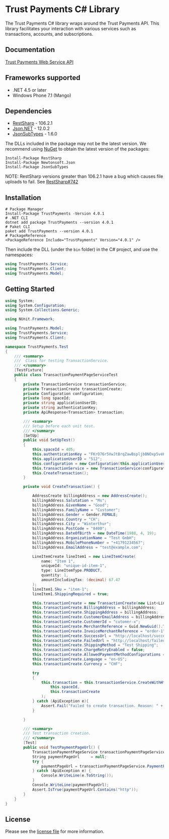 # Trust Payments C# Library

The Trust Payments C# library wraps around the Trust Payments API. This library facilitates your interaction with various services such as transactions, accounts, and subscriptions.


## Documentation

[Trust Payments Web Service API](https://ep.trustpayments.com/doc/api/web-service)


<a name="frameworks-supported"></a>
## Frameworks supported
- .NET 4.5 or later
- Windows Phone 7.1 (Mango)

<a name="dependencies"></a>
## Dependencies
- [RestSharp](https://www.nuget.org/packages/RestSharp) - 106.2.1
- [Json.NET](https://www.nuget.org/packages/Newtonsoft.Json/) - 12.0.2
- [JsonSubTypes](https://www.nuget.org/packages/JsonSubTypes/) - 1.6.0

The DLLs included in the package may not be the latest version. We recommend using [NuGet](https://docs.nuget.org/consume/installing-nuget) to obtain the latest version of the packages:
```
Install-Package RestSharp
Install-Package Newtonsoft.Json
Install-Package JsonSubTypes
```

NOTE: RestSharp versions greater than 106.2.1 have a bug which causes file uploads to fail. See [RestSharp#742](https://github.com/restsharp/RestSharp/issues/742)

<a name="installation"></a>
## Installation
```
# Package Manager
Install-Package TrustPayments -Version 4.0.1
# .NET CLI
dotnet add package TrustPayments --version 4.0.1
# Paket CLI
paket add TrustPayments --version 4.0.1
# PackageReference
<PackageReference Include="TrustPayments" Version="4.0.1" />
```

Then include the DLL (under the `bin` folder) in the C# project, and use the namespaces:
```csharp
using TrustPayments.Service;
using TrustPayments.Client;
using TrustPayments.Model;
```

<a name="getting-started"></a>
## Getting Started

```csharp
using System;
using System.Configuration;
using System.Collections.Generic;

using NUnit.Framework;

using TrustPayments.Model;
using TrustPayments.Service;
using TrustPayments.Client;

namespace TrustPayments.Test
{
    /// <summary>
    ///  Class for testing TransactionService.
    /// </summary>
    [TestFixture]
    public class TransactionPaymentPageServiceTest
    {
        private TransactionService transactionService;
        private TransactionCreate transactionCreate;
        private Configuration configuration;
        private long spaceId;
        private string applicationUserID;
        private string authenticationKey;
        private ApiResponse<Transaction> transaction;

        /// <summary>
        /// Setup before each unit test.
        /// </summary>
        [SetUp]
        public void SetUpTest()
        {
            this.spaceId = 405;
            this.authenticationKey = "FKrO76r5VwJtBrqZawBspljbBNOxp5veKQQkOnZxucQ=";
            this.applicationUserID = "512";
            this.configuration = new Configuration(this.applicationUserID, this.authenticationKey);
            this.transactionService = new TransactionService(configuration);
            this.CreateTransaction();
        }

        private void CreateTransaction() {

            AddressCreate billingAddress = new AddressCreate();
            billingAddress.Salutation = "Ms";
            billingAddress.GivenName = "Good";
            billingAddress.FamilyName = "Customer";
            billingAddress.Gender = Gender.FEMALE;
            billingAddress.Country = "CH";
            billingAddress.City = "Winterthur";
            billingAddress.PostCode = "8400";
            billingAddress.DateOfBirth = new DateTime(1988, 4, 19);
            billingAddress.OrganizationName = "Test GmbH";
            billingAddress.MobilePhoneNumber = "+41791234567";
            billingAddress.EmailAddress = "test@example.com";

            LineItemCreate lineItem1 = new LineItemCreate(
                name: "Item 1",
                uniqueId: "unique-id-item-1",
                type: LineItemType.PRODUCT,
                quantity: 1,
                amountIncludingTax: (decimal) 67.47
            );
            lineItem1.Sku = "item-1";
            lineItem1.ShippingRequired = true;

            this.transactionCreate = new TransactionCreate(new List<LineItemCreate>() { lineItem1 });
            this.transactionCreate.BillingAddress = billingAddress;
            this.transactionCreate.ShippingAddress = billingAddress;
            this.transactionCreate.CustomerEmailAddress = billingAddress.EmailAddress;
            this.transactionCreate.CustomerId = "cutomer-x";
            this.transactionCreate.MerchantReference = Guid.NewGuid().ToString();
            this.transactionCreate.InvoiceMerchantReference = "order-1";
            this.transactionCreate.SuccessUrl = "http://localhost/success?orderId=1";
            this.transactionCreate.FailedUrl = "http://localhost/failed?orderId=1";
            this.transactionCreate.ShippingMethod = "Test Shipping";
            this.transactionCreate.ChargeRetryEnabled = false;
            this.transactionCreate.AllowedPaymentMethodConfigurations = new List<long?>() { 8656L };
            this.transactionCreate.Language = "en-US";
            this.transactionCreate.Currency = "CHF";

            try
            {
                this.transaction = this.transactionService.CreateWithHttpInfo(
                    this.spaceId,
                    this.transactionCreate
                );
            } catch (ApiException e){
                Assert.Fail("Failed to create transaction. Reason: " + e.Message + " Details: " + e.ErrorContent);
            }

        }

        /// <summary>
        /// Test transaction creation.
        /// </summary>
        [Test]
        public void TestPaymentPageUrl() {
            TransactionPaymentPageService transactionPaymentPageService = new TransactionPaymentPageService(this.configuration);
            String paymentPageUrl     = null;
            try {
                paymentPageUrl = transactionPaymentPageService.PaymentPageUrl(this.spaceId, this.transaction.Data.Id);
            } catch (ApiException e) {
                Console.WriteLine(e.ToString());
            }
            Console.WriteLine(paymentPageUrl);
            Assert.IsTrue(paymentPageUrl.Contains("http"));
        }
    }
}
```

## License

Please see the [license file](https://github.com/TrustPayments/csharp-sdk/blob/master/LICENSE) for more information.
